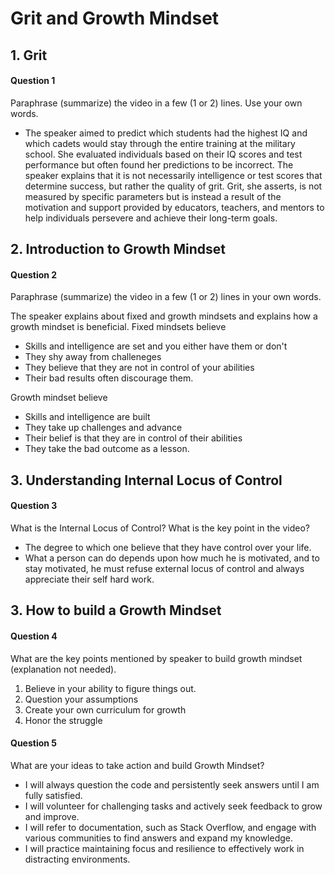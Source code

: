 # Grit and Growth Mindset

## 1. Grit

#### Question 1
Paraphrase (summarize) the video in a few (1 or 2) lines. Use your own words.
- The speaker aimed to predict which students had the highest IQ and which cadets would stay through the entire training at the military school. She evaluated individuals based on their IQ scores and test performance but often found her predictions to be incorrect. The speaker explains that it is not necessarily intelligence or test scores that determine success, but rather the quality of grit. Grit, she asserts, is not measured by specific parameters but is instead a result of the motivation and support provided by educators, teachers, and mentors to help individuals persevere and achieve their long-term goals.
## 2. Introduction to Growth Mindset


#### Question 2
Paraphrase (summarize) the video in a few (1 or 2) lines in your own words.

The speaker explains about fixed and growth mindsets and explains how a growth mindset is beneficial.
Fixed mindsets believe 
- Skills and intelligence are set and you either have them or don't
- They shy away from challeneges
- They believe that they are not in control of your abilities
- Their bad results often discourage them.

Growth mindset believe
- Skills and intelligence are built
- They take up challenges and advance
- Their belief is that they are in control of their abilities
- They take the bad outcome as a lesson.

## 3. Understanding Internal Locus of Control

#### Question 3
What is the Internal Locus of Control? What is the key point in the video?
- The degree to which one believe that they have control over your life.
- What a person can do depends upon how much he is motivated, and to stay motivated, he must refuse external locus of control and always appreciate their self hard work.
## 3. How to build a Growth Mindset

#### Question 4
What are the key points mentioned by speaker to build growth mindset (explanation not needed).

1. Believe in your ability to figure things out.
2. Question your assumptions
3. Create your own curriculum for growth
4. Honor the struggle

#### Question 5
What are your ideas to take action and build Growth Mindset?

- I will always question the code and persistently seek answers until I am fully satisfied.
- I will volunteer for challenging tasks and actively seek feedback to grow and improve.
- I will refer to documentation, such as Stack Overflow, and engage with various communities to find answers and expand my knowledge.
- I will practice maintaining focus and resilience to effectively work in distracting environments.